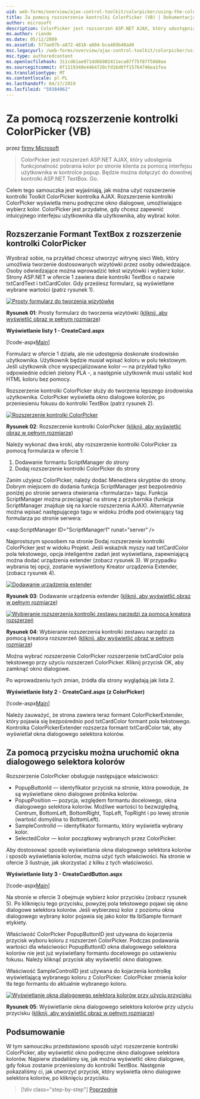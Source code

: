 ```yaml
---
uid: web-forms/overview/ajax-control-toolkit/colorpicker/using-the-colorpicker-control-extender-vb
title: Za pomocą rozszerzenie kontrolki ColorPicker (VB) | Dokumentacja firmy Microsoft
author: microsoft
description: ColorPicker jest rozszerzeń ASP.NET AJAX, który udostępnia funkcjonalność pobrania kolor po stronie klienta za pomocą interfejsu użytkownika w kontrolce popup. Będzie można dołączyć do dowolnej platformy ASP.NET...
ms.author: riande
ms.date: 05/12/2009
ms.assetid: 577ae07b-a872-4818-a804-bca489b40ad0
msc.legacyurl: /web-forms/overview/ajax-control-toolkit/colorpicker/using-the-colorpicker-control-extender-vb
msc.type: authoredcontent
ms.openlocfilehash: 311cd61ae971dd6b902411eca87f75f87f5868ae
ms.sourcegitcommit: 0f1119340e4464720cfd16d0ff15764746ea1fea
ms.translationtype: MT
ms.contentlocale: pl-PL
ms.lasthandoff: 04/17/2019
ms.locfileid: "59384062"
---
```

# <a name="using-the-colorpicker-control-extender-vb"></a>Za pomocą rozszerzenie kontrolki ColorPicker (VB)

przez [firmy Microsoft](https://github.com/microsoft)

> ColorPicker jest rozszerzeń ASP.NET AJAX, który udostępnia funkcjonalność pobrania kolor po stronie klienta za pomocą interfejsu użytkownika w kontrolce popup. Będzie można dołączyć do dowolnej kontrolki ASP.NET TextBox. Go.


Celem tego samouczka jest wyjaśniają, jak można użyć rozszerzenie kontrolki Toolkit ColorPicker kontrolka AJAX. Rozszerzenie kontrolki ColorPicker wyświetla menu podręczne okno dialogowe, umożliwiające wybierz kolor. ColorPicker jest przydatne, gdy chcesz zapewnić intuicyjnego interfejsu użytkownika dla użytkownika, aby wybrać kolor.

## <a name="extending-a-textbox-control-with-the-colorpicker-control-extender"></a>Rozszerzanie Formant TextBox z rozszerzenie kontrolki ColorPicker

Wyobraź sobie, na przykład chcesz utworzyć witrynę sieci Web, który umożliwia tworzenie dostosowanych wizytówki przez osoby odwiedzające. Osoby odwiedzające można wprowadzić tekst wizytówki i wybierz kolor. Strony ASP.NET w ofercie 1 zawiera dwie kontrolki TextBox o nazwie txtCardText i txtCardColor. Gdy prześlesz formularz, są wyświetlane wybrane wartości (patrz rysunek 1).


[![Prosty formularz do tworzenia wizytówkę](using-the-colorpicker-control-extender-vb/_static/image1.jpg)](using-the-colorpicker-control-extender-vb/_static/image1.png)

**Rysunek 01**: Prosty formularz do tworzenia wizytówki ([kliknij, aby wyświetlić obraz w pełnym rozmiarze](using-the-colorpicker-control-extender-vb/_static/image2.png))


**Wyświetlanie listy 1 - CreateCard.aspx**

[!code-aspx[Main](using-the-colorpicker-control-extender-vb/samples/sample1.aspx)]

Formularz w ofercie 1 działa, ale nie udostępnia doskonałe środowisko użytkownika. Użytkownik będzie musiał wpisać koloru w polu tekstowym. Jeśli użytkownik chce wyspecjalizowane kolor — na przykład tylko odpowiednie odcień zielony PLA -, a następnie użytkownik musi ustalić kod HTML koloru bez pomocy.

Rozszerzenie kontrolki ColorPicker służy do tworzenia lepszego środowiska użytkownika. ColorPicker wyświetla okno dialogowe kolorów, po przeniesieniu fokusu do kontrolki TextBox (patrz rysunek 2).


[![Rozszerzenie kontrolki ColorPicker](using-the-colorpicker-control-extender-vb/_static/image2.jpg)](using-the-colorpicker-control-extender-vb/_static/image3.png)

**Rysunek 02**: Rozszerzenie kontrolki ColorPicker ([kliknij, aby wyświetlić obraz w pełnym rozmiarze](using-the-colorpicker-control-extender-vb/_static/image4.png))


Należy wykonać dwa kroki, aby rozszerzenie kontrolki ColorPicker za pomocą formularza w ofercie 1:

1. Dodawanie formantu ScriptManager do strony
2. Dodaj rozszerzenie kontrolki ColorPicker do strony

Zanim użyjesz ColorPicker, należy dodać Menedżera skryptów do strony. Dobrym miejscem do dodania funkcja ScriptManager jest bezpośrednio poniżej po stronie serwera otwierania &lt;formularza&gt; tagu. Funkcja ScriptManager można przeciągnąć na stronę z przybornika (funkcja ScriptManager znajduje się na karcie rozszerzenia AJAX). Alternatywnie można wpisać następującego tagu w widoku źródła pod otwierający tag formularza po stronie serwera:

&lt;asp:ScriptManager ID="ScriptManager1" runat="server" /&gt;

Najprostszym sposobem na stronie Dodaj rozszerzenie kontrolki ColorPicker jest w widoku Projekt. Jeśli wskaźnik myszy nad txtCardColor pola tekstowego, opcja inteligentne zadań jest wyświetlana, zapewniającą można dodać urządzenia extender (zobacz rysunek 3). W przypadku wybrania tej opcji, zostanie wyświetlony Kreator urządzenia Extender, (zobacz rysunek 4).


[![Dodawanie urządzenia extender](using-the-colorpicker-control-extender-vb/_static/image3.jpg)](using-the-colorpicker-control-extender-vb/_static/image5.png)

**Rysunek 03**: Dodawanie urządzenia extender ([kliknij, aby wyświetlić obraz w pełnym rozmiarze](using-the-colorpicker-control-extender-vb/_static/image6.png))


[![Wybieranie rozszerzenia kontrolki zestawu narzędzi za pomocą kreatora rozszerzeń](using-the-colorpicker-control-extender-vb/_static/image4.jpg)](using-the-colorpicker-control-extender-vb/_static/image7.png)

**Rysunek 04**: Wybieranie rozszerzenia kontrolki zestawu narzędzi za pomocą kreatora rozszerzeń ([kliknij, aby wyświetlić obraz w pełnym rozmiarze](using-the-colorpicker-control-extender-vb/_static/image8.png))


Można wybrać rozszerzenie ColorPicker rozszerzenie txtCardColor pola tekstowego przy użyciu rozszerzeń ColorPicker. Kliknij przycisk OK, aby zamknąć okno dialogowe.

Po wprowadzeniu tych zmian, źródła dla strony wyglądają jak lista 2.

**Wyświetlanie listy 2 - CreateCard.aspx (z ColorPicker)**

[!code-aspx[Main](using-the-colorpicker-control-extender-vb/samples/sample2.aspx)]

Należy zauważyć, że strona zawiera teraz formant ColorPickerExtender, który pojawia się bezpośrednio pod txtCardColor formant pola tekstowego. Kontrolka ColorPickerExtender rozszerza formant txtCardColor tak, aby wyświetlał okna dialogowego selektora kolorów.

## <a name="using-a-button-to-launch-the-color-picker-dialog"></a>Za pomocą przycisku można uruchomić okna dialogowego selektora kolorów

Rozszerzenie ColorPicker obsługuje następujące właściwości:

- PopupButtonId — identyfikator przycisk na stronie, która powoduje, że są wyświetlane okno dialogowe próbnika kolorów.
- PopupPosition — pozycja, względem formantu docelowego, okna dialogowego selektora kolorów. Możliwe wartości to bezwzględną, Centrum, BottomLeft, BottomRight, TopLeft, TopRight i po lewej stronie (wartość domyślna to BottomLeft).
- SampleControlId — identyfikator formantu, który wyświetla wybrany kolor.
- SelectedColor — kolor początkowy wybranych przez ColorPicker.

Aby dostosować sposób wyświetlania okna dialogowego selektora kolorów i sposób wyświetlania kolorów, można użyć tych właściwości. Na stronie w ofercie 3 ilustruje, jak skorzystać z kilku z tych właściwości.

**Wyświetlanie listy 3 - CreateCardButton.aspx**

[!code-aspx[Main](using-the-colorpicker-control-extender-vb/samples/sample3.aspx)]

Na stronie w ofercie 3 obejmuje wybierz kolor przycisku (zobacz rysunek 5). Po kliknięciu tego przycisku, powyżej pola tekstowego pojawi się okno dialogowe selektora kolorów. Jeśli wybierzesz kolor z poziomu okna dialogowego wybrany kolor pojawia się jako kolor tła lblSample formant etykiety.

Właściwość ColorPicker PopupButtonID jest używana do kojarzenia przycisk wyboru koloru z rozszerzeń ColorPicker. Podczas podawania wartości dla właściwości PopupButtonID okna dialogowego selektora kolorów nie jest już wyświetlany formantu docelowego po ustawieniu fokusu. Należy kliknąć przycisk aby wyświetlić okno dialogowe.

Właściwość SampleControlID jest używana do kojarzenia kontrolkę wyświetlającą wybranego koloru z ColorPicker. ColorPicker zmienia kolor tła tego formantu do aktualnie wybranego koloru.


[![Wyświetlanie okna dialogowego selektora kolorów przy użyciu przycisku](using-the-colorpicker-control-extender-vb/_static/image5.jpg)](using-the-colorpicker-control-extender-vb/_static/image9.png)

**Rysunek 05**: Wyświetlanie okna dialogowego selektora kolorów przy użyciu przycisku ([kliknij, aby wyświetlić obraz w pełnym rozmiarze](using-the-colorpicker-control-extender-vb/_static/image10.png))


## <a name="summary"></a>Podsumowanie

W tym samouczku przedstawiono sposób użyć rozszerzenie kontrolki ColorPicker, aby wyświetlić okno podręczne okno dialogowe selektora kolorów. Najpierw zbadaliśmy się, jak można wyświetlić okno dialogowe, gdy fokus zostanie przeniesiony do kontrolki TextBox. Następnie pokazaliśmy ci, jak utworzyć przycisk, który wyświetla okno dialogowe selektora kolorów, po kliknięciu przycisku.

> [!div class="step-by-step"]
> [Poprzednie](using-the-colorpicker-control-extender-cs.md)
